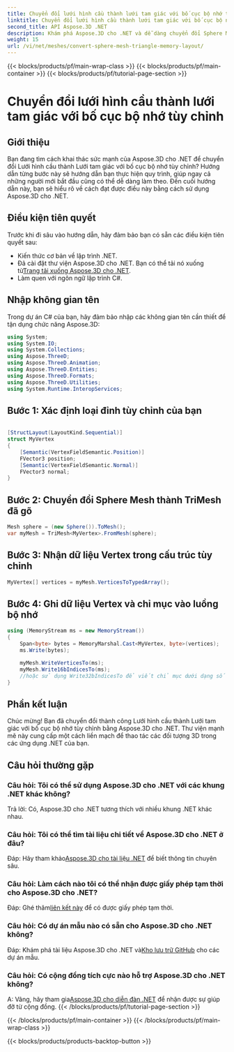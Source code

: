 ```yaml
---
title: Chuyển đổi lưới hình cầu thành lưới tam giác với bố cục bộ nhớ tùy chỉnh
linktitle: Chuyển đổi lưới hình cầu thành lưới tam giác với bố cục bộ nhớ tùy chỉnh
second_title: API Aspose.3D .NET
description: Khám phá Aspose.3D cho .NET và dễ dàng chuyển đổi Sphere Mesh thành Triangle Mesh với bố cục bộ nhớ tùy chỉnh. Hãy làm theo hướng dẫn từng bước của chúng tôi để tích hợp liền mạch.
weight: 15
url: /vi/net/meshes/convert-sphere-mesh-triangle-memory-layout/
---
```


{{< blocks/products/pf/main-wrap-class >}}
{{< blocks/products/pf/main-container >}}
{{< blocks/products/pf/tutorial-page-section >}}

# Chuyển đổi lưới hình cầu thành lưới tam giác với bố cục bộ nhớ tùy chỉnh

## Giới thiệu
Bạn đang tìm cách khai thác sức mạnh của Aspose.3D cho .NET để chuyển đổi Lưới hình cầu thành Lưới tam giác với bố cục bộ nhớ tùy chỉnh? Hướng dẫn từng bước này sẽ hướng dẫn bạn thực hiện quy trình, giúp ngay cả những người mới bắt đầu cũng có thể dễ dàng làm theo. Đến cuối hướng dẫn này, bạn sẽ hiểu rõ về cách đạt được điều này bằng cách sử dụng Aspose.3D cho .NET.
## Điều kiện tiên quyết
Trước khi đi sâu vào hướng dẫn, hãy đảm bảo bạn có sẵn các điều kiện tiên quyết sau:
- Kiến thức cơ bản về lập trình .NET.
-  Đã cài đặt thư viện Aspose.3D cho .NET. Bạn có thể tải nó xuống từ[Trang tải xuống Aspose.3D cho .NET](https://releases.aspose.com/3d/net/).
- Làm quen với ngôn ngữ lập trình C#.
## Nhập không gian tên
Trong dự án C# của bạn, hãy đảm bảo nhập các không gian tên cần thiết để tận dụng chức năng Aspose.3D:
```csharp
using System;
using System.IO;
using System.Collections;
using Aspose.ThreeD;
using Aspose.ThreeD.Animation;
using Aspose.ThreeD.Entities;
using Aspose.ThreeD.Formats;
using Aspose.ThreeD.Utilities;
using System.Runtime.InteropServices;
```
## Bước 1: Xác định loại đỉnh tùy chỉnh của bạn
```csharp

[StructLayout(LayoutKind.Sequential)]
struct MyVertex
{
    [Semantic(VertexFieldSemantic.Position)]
    FVector3 position;
    [Semantic(VertexFieldSemantic.Normal)]
    FVector3 normal;
}
```

## Bước 2: Chuyển đổi Sphere Mesh thành TriMesh đã gõ
```csharp
Mesh sphere = (new Sphere()).ToMesh();
var myMesh = TriMesh<MyVertex>.FromMesh(sphere);
```
## Bước 3: Nhận dữ liệu Vertex trong cấu trúc tùy chỉnh
```csharp
MyVertex[] vertices = myMesh.VerticesToTypedArray();
```
## Bước 4: Ghi dữ liệu Vertex và chỉ mục vào luồng bộ nhớ
```csharp
using (MemoryStream ms = new MemoryStream())
{
    Span<byte> bytes = MemoryMarshal.Cast<MyVertex, byte>(vertices);
    ms.Write(bytes);

    myMesh.WriteVerticesTo(ms);
    myMesh.Write16bIndicesTo(ms);
    //hoặc sử dụng Write32bIndicesTo để viết chỉ mục dưới dạng số nguyên 32 bit.
}
```
## Phần kết luận
Chúc mừng! Bạn đã chuyển đổi thành công Lưới hình cầu thành Lưới tam giác với bố cục bộ nhớ tùy chỉnh bằng Aspose.3D cho .NET. Thư viện mạnh mẽ này cung cấp một cách liền mạch để thao tác các đối tượng 3D trong các ứng dụng .NET của bạn.
## Câu hỏi thường gặp
### Câu hỏi: Tôi có thể sử dụng Aspose.3D cho .NET với các khung .NET khác không?
Trả lời: Có, Aspose.3D cho .NET tương thích với nhiều khung .NET khác nhau.
### Câu hỏi: Tôi có thể tìm tài liệu chi tiết về Aspose.3D cho .NET ở đâu?
 Đáp: Hãy tham khảo[Aspose.3D cho tài liệu .NET](https://reference.aspose.com/3d/net/) để biết thông tin chuyên sâu.
### Câu hỏi: Làm cách nào tôi có thể nhận được giấy phép tạm thời cho Aspose.3D cho .NET?
 Đáp: Ghé thăm[liên kết này](https://purchase.aspose.com/temporary-license/) để có được giấy phép tạm thời.
### Câu hỏi: Có dự án mẫu nào có sẵn cho Aspose.3D cho .NET không?
 Đáp: Khám phá tài liệu Aspose.3D cho .NET và[Kho lưu trữ GitHub](https://github.com/aspose-3d/Aspose.3D-for-.NET) cho các dự án mẫu.
### Câu hỏi: Có cộng đồng tích cực nào hỗ trợ Aspose.3D cho .NET không?
 A: Vâng, hãy tham gia[Aspose.3D cho diễn đàn .NET](https://forum.aspose.com/c/3d/18) để nhận được sự giúp đỡ từ cộng đồng.
{{< /blocks/products/pf/tutorial-page-section >}}

{{< /blocks/products/pf/main-container >}}
{{< /blocks/products/pf/main-wrap-class >}}

{{< blocks/products/products-backtop-button >}}

